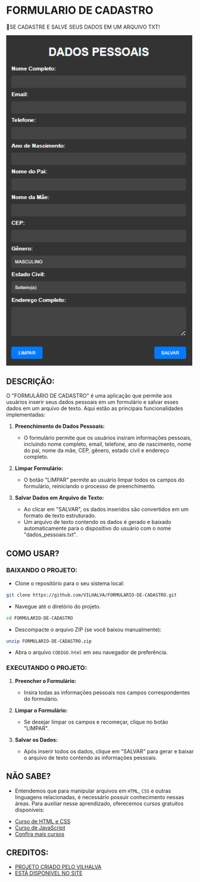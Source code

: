 # FORMULARIO DE CADASTRO
🔐SE CADASTRE E SALVE SEUS DADOS EM UM ARQUIVO TXT! 

<img src="FOTO.png" align="center" width="500"> <br>

## DESCRIÇÃO:
O "FORMULÁRIO DE CADASTRO" é uma aplicação que permite aos usuários inserir seus dados pessoais em um formulário e salvar esses dados em um arquivo de texto. Aqui estão as principais funcionalidades implementadas:

1. **Preenchimento de Dados Pessoais:**
   - O formulário permite que os usuários insiram informações pessoais, incluindo nome completo, email, telefone, ano de nascimento, nome do pai, nome da mãe, CEP, gênero, estado civil e endereço completo.

2. **Limpar Formulário:**
   - O botão "LIMPAR" permite ao usuário limpar todos os campos do formulário, reiniciando o processo de preenchimento.

3. **Salvar Dados em Arquivo de Texto:**
   - Ao clicar em "SALVAR", os dados inseridos são convertidos em um formato de texto estruturado.
   - Um arquivo de texto contendo os dados é gerado e baixado automaticamente para o dispositivo do usuário com o nome "dados_pessoais.txt".

## COMO USAR?
### BAIXANDO O PROJETO:
* Clone o repositório para o seu sistema local:

```bash
git clone https://github.com/VILHALVA/FORMULARIO-DE-CADASTRO.git
```

* Navegue até o diretório do projeto.

```bash
cd FORMULARIO-DE-CADASTRO
```

* Descompacte o arquivo ZIP (se você baixou manualmente):

```bash
unzip FORMULARIO-DE-CADASTRO.zip
```
* Abra o arquivo `CODIGO.html` em seu navegador de preferência.

### EXECUTANDO O PROJETO:
1. **Preencher o Formulário:**
   - Insira todas as informações pessoais nos campos correspondentes do formulário.

2. **Limpar o Formulário:**
   - Se desejar limpar os campos e recomeçar, clique no botão "LIMPAR".

3. **Salvar os Dados:**
   - Após inserir todos os dados, clique em "SALVAR" para gerar e baixar o arquivo de texto contendo as informações pessoais.

## NÃO SABE?
- Entendemos que para manipular arquivos em `HTML`, `CSS` e outras linguagens relacionadas, é necessário possuir conhecimento nessas áreas. Para auxiliar nesse aprendizado, oferecemos cursos gratuitos disponíveis:
* [Curso de HTML e CSS](https://github.com/VILHALVA/CURSO-DE-HTML-E-CSS)
* [Curso de JavaScript](https://github.com/VILHALVA/CURSO-DE-JAVASCRIPT)
* [Confira mais cursos](https://github.com/VILHALVA?tab=repositories&q=+topic:CURSO)

## CREDITOS:
- [PROJETO CRIADO PELO VILHALVA](https://github.com/VILHALVA)
- [ESTÁ DISPONIVEL NO SITE](https://vilhalva.github.io/STYLER/STYLER.html)

